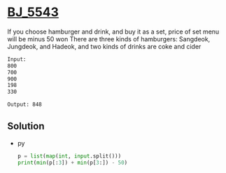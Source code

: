 # [BJ_5543](https://acmicpc.net/problem/5543)

If you choose hamburger and drink, and buy it as a set, price of set menu will be minus 50 won
There are three kinds of hamburgers: Sangdeok, Jungdeok, and Hadeok, and two kinds of drinks are coke and cider

```txt
Input:
800
700
900
198
330

Output: 848
```

## Solution

* py

  ```py
  p = list(map(int, input.split()))
  print(min(p[:3]) + min(p[3:]) - 50)
  ```

